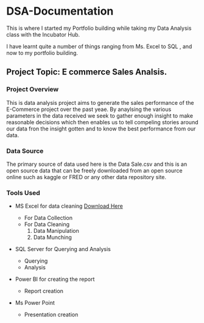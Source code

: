 # DSA-Documentation

This is where I started my Portfolio building while taking my Data Analysis class with the Incubator Hub.

I have learnt quite a number of things ranging from Ms. Excel to SQL , and now to my portfolio building.

## Project Topic: E commerce Sales Analsis.

### Project Overview
This is data analysis project aims to generate the sales performance of the E-Commerce project over the past yeae. By anaylsing the various parameters in the data received we seek to gather enough insight to make reasonable decisions which then enables us to tell compeling stories around our data fron the insight gotten and to know the best performance from our data.

### Data Source
The primary source of data used here is the Data Sale.csv and this is an open source data that can be freely downloaded from an open source online such as kaggle or FRED or any other data repository site.

### Tools Used
- MS Excel for data cleaning [Download Here](https://www.microsoft.com)
  - For Data Collection
  - For Data Cleaning
    1. Data Manipulation
    2. Data Munching
      
- SQL Server for Querying and Analysis
  - Querying
  - Analysis
- Power BI for creating the report
  - Report creation
- Ms Power Point 
    - Presentation creation
